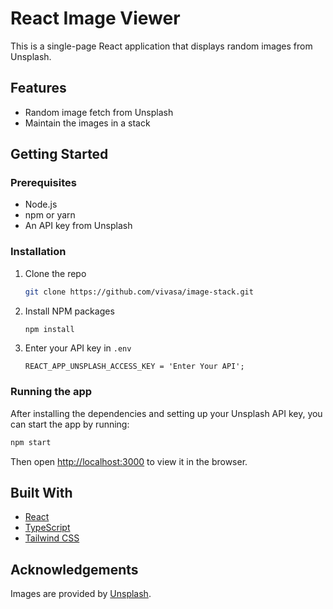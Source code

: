 # React Image Viewer

This is a single-page React application that displays random images from Unsplash. 
## Features

- Random image fetch from Unsplash
- Maintain the images in a stack

## Getting Started

### Prerequisites

- Node.js
- npm or yarn
- An API key from Unsplash

### Installation

1. Clone the repo
   ```sh
   git clone https://github.com/vivasa/image-stack.git
   ```
2. Install NPM packages
   ```sh
   npm install
   ```
3. Enter your API key in `.env`
   ```JS
   REACT_APP_UNSPLASH_ACCESS_KEY = 'Enter Your API';
   ```

### Running the app

After installing the dependencies and setting up your Unsplash API key, you can start the app by running:

```sh
npm start
```

Then open [http://localhost:3000](http://localhost:3000) to view it in the browser.

## Built With

- [React](https://reactjs.org/)
- [TypeScript](https://www.typescriptlang.org/)
- [Tailwind CSS](https://tailwindcss.com/)

## Acknowledgements

Images are provided by [Unsplash](https://unsplash.com/).
